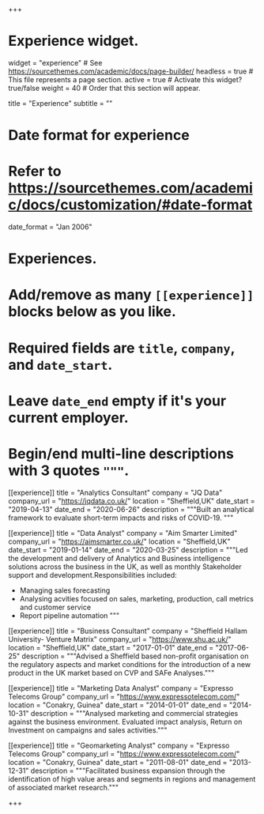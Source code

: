 +++
# Experience widget.
widget = "experience"  # See https://sourcethemes.com/academic/docs/page-builder/
headless = true  # This file represents a page section.
active = true  # Activate this widget? true/false
weight = 40  # Order that this section will appear.

title = "Experience"
subtitle = ""

# Date format for experience
#   Refer to https://sourcethemes.com/academic/docs/customization/#date-format
date_format = "Jan 2006"

# Experiences.
#   Add/remove as many `[[experience]]` blocks below as you like.
#   Required fields are `title`, `company`, and `date_start`.
#   Leave `date_end` empty if it's your current employer.
#   Begin/end multi-line descriptions with 3 quotes `"""`.


[[experience]]
  title = "Analytics Consultant"
  company = "JQ Data"
  company_url = "https://jqdata.co.uk/"
  location = "Sheffield,UK"
  date_start = "2019-04-13"
  date_end = "2020-06-26"
  description = """Built an analytical framework to evaluate short-term impacts and risks of COVID-19.
  """


[[experience]]
  title = "Data Analyst"
  company = "Aim Smarter Limited"
  company_url = "https://aimsmarter.co.uk/"
  location = "Sheffield,UK"
  date_start = "2019-01-14"
  date_end = "2020-03-25"
  description = """Led the development and delivery of Analytics and Business intelligence solutions across the business in the UK, as well as monthly Stakeholder support and development.Responsibilities included:
  * Managing sales forecasting
  * Analysing acvities focused on sales, marketing, production, call metrics 
  and customer service 
  * Report pipeline automation
  """

[[experience]]
  title = "Business Consultant"
  company = "Sheffield Hallam University- Venture Matrix"
  company_url = "https://www.shu.ac.uk/"
  location = "Sheffield,UK"
  date_start = "2017-01-01"
  date_end = "2017-06-25"
  description = """Advised a Sheffield based non-profit organisation on the regulatory aspects and market conditions for the      introduction of a new product in the UK market based on CVP and SAFe Analyses."""
  
  [[experience]]
  title = "Marketing Data Analyst"
  company = "Expresso Telecoms Group"
  company_url = "https://www.expressotelecom.com/"
  location = "Conakry, Guinea"
  date_start = "2014-01-01"
  date_end = "2014-10-31"
  description = """Analysed marketing and commercial strategies against the business environment. Evaluated impact analysis, Return on Investment on campaigns and sales activities."""
  
  [[experience]]
  title = "Geomarketing Analyst"
  company = "Expresso Telecoms Group"
  company_url = "https://www.expressotelecom.com/"
  location = "Conakry, Guinea"
  date_start = "2011-08-01"
  date_end = "2013-12-31"
  description = """Facilitated business expansion through the identification of high value areas and segments in regions and management of associated market research."""
 
+++
